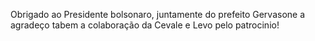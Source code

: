 Obrigado ao Presidente bolsonaro, juntamente do prefeito Gervasone a agradeço tabem a colaboração da Cevale e Levo pelo patrocinio!
